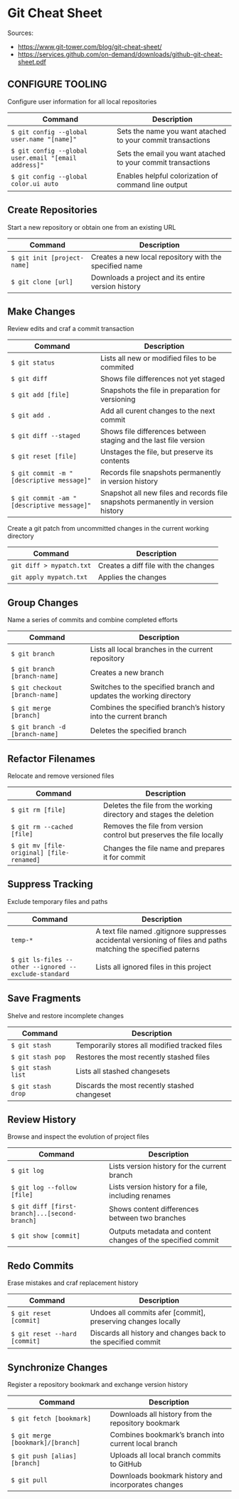 # Git Cheat Sheet

Sources:
- https://www.git-tower.com/blog/git-cheat-sheet/
- https://services.github.com/on-demand/downloads/github-git-cheat-sheet.pdf

## CONFIGURE TOOLING
Configure user information for all local repositories

| Command | Description |
| --- | --- |
| `$ git config --global user.name "[name]"` | Sets the name you want atached to your commit transactions |
| `$ git config --global user.email "[email address]"` | Sets the email you want atached to your commit transactions |
| `$ git config --global color.ui auto` | Enables helpful colorization of command line output |

## Create Repositories
Start a new repository or obtain one from an existing URL

| Command | Description |
| --- | --- |
| `$ git init [project-name]` | Creates a new local repository with the specified name |
| `$ git clone [url]` | Downloads a project and its entire version history |

## Make Changes
Review edits and craf a commit transaction

| Command | Description |
| --- | --- |
| `$ git status` | Lists all new or modified files to be commited |
| `$ git diff` | Shows file differences not yet staged |
| `$ git add [file]` | Snapshots the file in preparation for versioning |
| `$ git add .` | Add all curent changes to the next commit |
| `$ git diff --staged` | Shows file differences between staging and the last file version |
| `$ git reset [file]` | Unstages the file, but preserve its contents |
| `$ git commit -m "[descriptive message]"` | Records file snapshots permanently in version history |
| `$ git commit -am "[descriptive message]"` | Snapshot all new files and records file snapshots permanently in version history |

Create a git patch from uncommitted changes in the current working directory

| Command | Description |
| --- | --- |
| `git diff > mypatch.txt` | Creates a diff file with the changes |
| `git apply mypatch.txt` | Applies the changes |

## Group Changes
Name a series of commits and combine completed efforts

| Command | Description |
| --- | --- |
| `$ git branch` | Lists all local branches in the current repository |
| `$ git branch [branch-name]` | Creates a new branch |
| `$ git checkout [branch-name]` | Switches to the specified branch and updates the working directory |
| `$ git merge [branch]` | Combines the specified branch’s history into the current branch |
| `$ git branch -d [branch-name]` | Deletes the specified branch |

## Refactor Filenames
Relocate and remove versioned files

| Command | Description |
| --- | --- |
| `$ git rm [file]` | Deletes the file from the working directory and stages the deletion |
| `$ git rm --cached [file]` | Removes the file from version control but preserves the file locally |
| `$ git mv [file-original] [file-renamed]` | Changes the file name and prepares it for commit |

## Suppress Tracking
Exclude temporary files and paths

| Command | Description |
| --- | --- |
| `temp-*` | A text file named .gitignore suppresses accidental versioning of files and paths matching the specified paterns |
| `$ git ls-files --other --ignored --exclude-standard` | Lists all ignored files in this project |

## Save Fragments
Shelve and restore incomplete changes

| Command | Description |
| --- | --- |
| `$ git stash` | Temporarily stores all modified tracked files |
| `$ git stash pop` | Restores the most recently stashed files |
| `$ git stash list` | Lists all stashed changesets |
| `$ git stash drop` | Discards the most recently stashed changeset |

## Review History
Browse and inspect the evolution of project files

| Command | Description |
| --- | --- |
| `$ git log` | Lists version history for the current branch |
| `$ git log --follow [file]` | Lists version history for a file, including renames |
| `$ git diff [first-branch]...[second-branch]` | Shows content differences between two branches |
| `$ git show [commit]` | Outputs metadata and content changes of the specified commit |

## Redo Commits
Erase mistakes and craf replacement history

| Command | Description |
| --- | --- |
| `$ git reset [commit]` | Undoes all commits afer [commit], preserving changes locally |
| `$ git reset --hard [commit]` | Discards all history and changes back to the specified commit |

## Synchronize Changes
Register a repository bookmark and exchange version history

| Command | Description |
| --- | --- |
| `$ git fetch [bookmark]` | Downloads all history from the repository bookmark |
| `$ git merge [bookmark]/[branch]` | Combines bookmark’s branch into current local branch |
| `$ git push [alias] [branch]` | Uploads all local branch commits to GitHub |
| `$ git pull` | Downloads bookmark history and incorporates changes |
